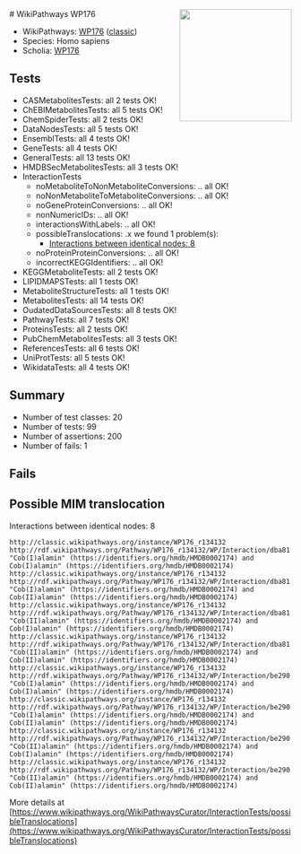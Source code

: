 <img style="float: right; width: 200px" src="https://upload.wikimedia.org/wikipedia/commons/thumb/8/83/Wplogo_with_text_500.png/640px-Wplogo_with_text_500.png" />
# WikiPathways WP176

* WikiPathways: [WP176](https://wikipathways.org/pathways/WP176) ([classic](https://classic.wikipathways.org/instance/WP176))
* Species: Homo sapiens
* Scholia: [WP176](https://scholia.toolforge.org/wikipathways/WP176)
## Tests
* CASMetabolitesTests: all 2 tests OK!
* ChEBIMetabolitesTests: all 5 tests OK!
* ChemSpiderTests: all 2 tests OK!
* DataNodesTests: all 5 tests OK!
* EnsemblTests: all 4 tests OK!
* GeneTests: all 4 tests OK!
* GeneralTests: all 13 tests OK!
* HMDBSecMetabolitesTests: all 3 tests OK!
* InteractionTests
    * noMetaboliteToNonMetaboliteConversions: .. all OK!
    * noNonMetaboliteToMetaboliteConversions: .. all OK!
    * noGeneProteinConversions: .. all OK!
    * nonNumericIDs: .. all OK!
    * interactionsWithLabels: .. all OK!
    * possibleTranslocations: .x we found 1 problem(s):
        * [Interactions between identical nodes: 8](#1c11820d)
    * noProteinProteinConversions: .. all OK!
    * incorrectKEGGIdentifiers: .. all OK!
* KEGGMetaboliteTests: all 2 tests OK!
* LIPIDMAPSTests: all 1 tests OK!
* MetaboliteStructureTests: all 1 tests OK!
* MetabolitesTests: all 14 tests OK!
* OudatedDataSourcesTests: all 8 tests OK!
* PathwayTests: all 7 tests OK!
* ProteinsTests: all 2 tests OK!
* PubChemMetabolitesTests: all 3 tests OK!
* ReferencesTests: all 6 tests OK!
* UniProtTests: all 5 tests OK!
* WikidataTests: all 4 tests OK!


## Summary

* Number of test classes: 20
* Number of tests: 99
* Number of assertions: 200
* Number of fails: 1

## Fails

<a name="1c11820d" />

## Possible MIM translocation

Interactions between identical nodes: 8
```
http://classic.wikipathways.org/instance/WP176_r134132 http://rdf.wikipathways.org/Pathway/WP176_r134132/WP/Interaction/dba81 "Cob(I)alamin" (https://identifiers.org/hmdb/HMDB0002174) and 
Cob(I)alamin" (https://identifiers.org/hmdb/HMDB0002174)
http://classic.wikipathways.org/instance/WP176_r134132 http://rdf.wikipathways.org/Pathway/WP176_r134132/WP/Interaction/dba81 "Cob(I)alamin" (https://identifiers.org/hmdb/HMDB0002174) and 
Cob(II)alamin" (https://identifiers.org/hmdb/HMDB0002174)
http://classic.wikipathways.org/instance/WP176_r134132 http://rdf.wikipathways.org/Pathway/WP176_r134132/WP/Interaction/dba81 "Cob(II)alamin" (https://identifiers.org/hmdb/HMDB0002174) and 
Cob(I)alamin" (https://identifiers.org/hmdb/HMDB0002174)
http://classic.wikipathways.org/instance/WP176_r134132 http://rdf.wikipathways.org/Pathway/WP176_r134132/WP/Interaction/dba81 "Cob(II)alamin" (https://identifiers.org/hmdb/HMDB0002174) and 
Cob(II)alamin" (https://identifiers.org/hmdb/HMDB0002174)
http://classic.wikipathways.org/instance/WP176_r134132 http://rdf.wikipathways.org/Pathway/WP176_r134132/WP/Interaction/be290 "Cob(I)alamin" (https://identifiers.org/hmdb/HMDB0002174) and 
Cob(I)alamin" (https://identifiers.org/hmdb/HMDB0002174)
http://classic.wikipathways.org/instance/WP176_r134132 http://rdf.wikipathways.org/Pathway/WP176_r134132/WP/Interaction/be290 "Cob(I)alamin" (https://identifiers.org/hmdb/HMDB0002174) and 
Cob(II)alamin" (https://identifiers.org/hmdb/HMDB0002174)
http://classic.wikipathways.org/instance/WP176_r134132 http://rdf.wikipathways.org/Pathway/WP176_r134132/WP/Interaction/be290 "Cob(II)alamin" (https://identifiers.org/hmdb/HMDB0002174) and 
Cob(I)alamin" (https://identifiers.org/hmdb/HMDB0002174)
http://classic.wikipathways.org/instance/WP176_r134132 http://rdf.wikipathways.org/Pathway/WP176_r134132/WP/Interaction/be290 "Cob(II)alamin" (https://identifiers.org/hmdb/HMDB0002174) and 
Cob(II)alamin" (https://identifiers.org/hmdb/HMDB0002174)
```

More details at [https://www.wikipathways.org/WikiPathwaysCurator/InteractionTests/possibleTranslocations](https://www.wikipathways.org/WikiPathwaysCurator/InteractionTests/possibleTranslocations)

